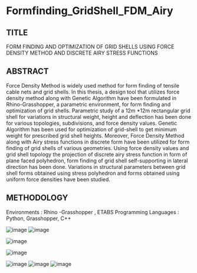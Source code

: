 # Formfinding_GridShell_FDM_Airy

## TITLE
FORM FINDING AND OPTIMIZATION OF GRID SHELLS USING FORCE DENSITY METHOD AND DISCRETE AIRY STRESS FUNCTIONS

## ABSTRACT 
Force Density Method is widely used method for form finding of tensile cable nets and grid shells. In this thesis, a design tool that utilizes force density method along with Genetic Algorithm have been formulated in Rhino-Grasshopper, a parametric environment, for form finding and optimization of grid shells. Parametric study of a 12m *12m rectangular grid shell for variations in structural weight, height and deflection has been done for various topologies, subdivisions, and force density values. Genetic Algorithm has been used for optimization of grid-shell to get minimum weight for prescribed grid shell heights. Moreover, Force Density Method along with Airy stress functions in discrete form have been utilized for form finding of grid shells of various geometries. Using force density values and grid shell topology the projection of discrete airy stress function in form of plane faced polyhedron, form finding of grid shell self-supporting in lateral direction has been done. Variations in structural parameters between grid shell forms obtained using stress polyhedron and forms obtained using uniform force densities have been studied.

## METHODOLOGY
Environments : Rhino -Grasshopper , ETABS
Programming Languages : Python, Grasshopper, C++

![image](https://user-images.githubusercontent.com/70009787/203467004-5833091b-5499-4826-92fe-1a45a7933b07.png)
![image](https://user-images.githubusercontent.com/70009787/203467040-757ca934-dab2-4b38-b2c4-6ee82d21e257.png)

![image](https://user-images.githubusercontent.com/70009787/203466105-caeebd4b-1a88-4691-8710-3fce839dfb4e.png)

![image](https://user-images.githubusercontent.com/70009787/203466042-0ccfbaf5-c70e-48ab-a48b-3e302d797753.png)

![image](https://user-images.githubusercontent.com/70009787/203466164-80c8f98c-c2da-4667-b075-2f4550965f6c.png)
![image](https://user-images.githubusercontent.com/70009787/203466187-e1a95789-e9a2-4522-8c65-33ab01e119b0.png)
![image](https://user-images.githubusercontent.com/70009787/203466306-94b7e0c4-f0cf-46ad-9dc8-97105f61a8e2.png)

